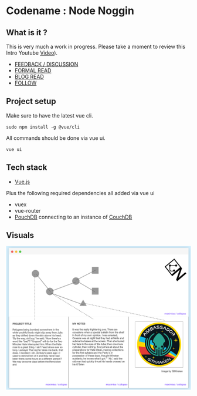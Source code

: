 # Codename : Node Noggin

## What is it ?

This is very much a work in progress. Please take a moment to review this Intro Youtube [Video](https://www.youtube.com/watch?v=DBwcUcFXsSo)).

- [FEEDBACK / DISCUSSION](https://discourse.adamprocter.co.uk)
- [FORMAL READ](https://manifold.soton.ac.uk)
- [BLOG READ](https://researchnot.es)
- [FOLLOW](https://discursive.adamprocter.co.uk)

## Project setup

Make sure to have the latest vue cli.

```
sudo npm install -g @vue/cli
```

All commands should be done via vue ui.

```
vue ui
```

## Tech stack

- [Vue.js](https://vuejs.org/)

Plus the following required dependencies all added via vue ui

- vuex
- vue-router
- [PouchDB](https://pouchdb.com/) connecting to an instance of [CouchDB](http://couchdb.apache.org/)

## Visuals

![](src/assets/img/visual1.png)
